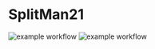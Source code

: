 # SplitMan21

![example workflow](https://github.com/lezhumain/SplitMan2/actions/workflows/node.js.yml/badge.svg)
![example workflow](https://github.com/lezhumain/SplitMan2/actions/workflows/e2e.yml/badge.svg)

